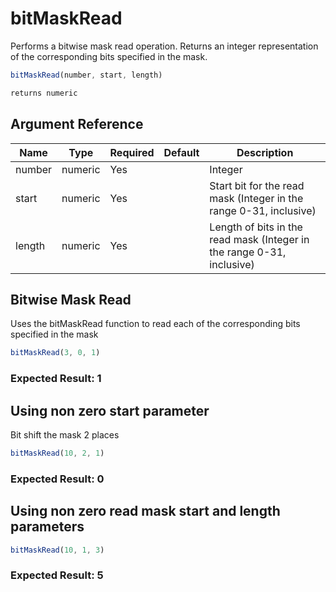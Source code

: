 # bitMaskRead

Performs a bitwise mask read operation.
 Returns an integer representation of the corresponding bits specified in the mask.

```javascript
bitMaskRead(number, start, length)
```

```javascript
returns numeric
```

## Argument Reference

| Name | Type | Required | Default | Description |
| --- | --- | --- | --- | --- |
| number | numeric | Yes |  | Integer |
| start | numeric | Yes |  | Start bit for the read mask (Integer in the range 0-31, inclusive) |
| length | numeric | Yes |  | Length of bits in the read mask (Integer in the range 0-31, inclusive) |

## Bitwise Mask Read

Uses the bitMaskRead function to read each of the corresponding bits specified in the mask

```javascript
bitMaskRead(3, 0, 1)
```

### Expected Result: 1

## Using non zero start parameter

Bit shift the mask 2 places

```javascript
bitMaskRead(10, 2, 1)
```

### Expected Result: 0

## Using non zero read mask start and length parameters

```javascript
bitMaskRead(10, 1, 3)
```

### Expected Result: 5
